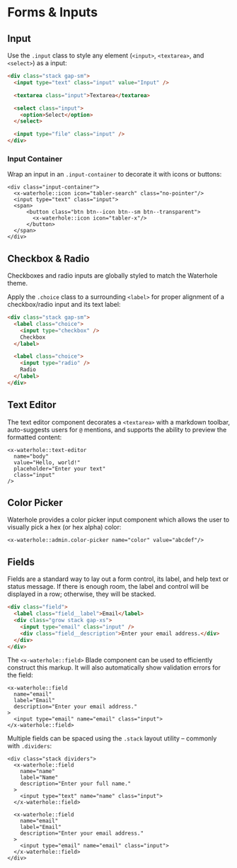 # Forms & Inputs

## Input

Use the `.input` class to style any element (`<input>`, `<textarea>`, and `<select>`) as a input:

```html render
<div class="stack gap-sm">
  <input type="text" class="input" value="Input" />

  <textarea class="input">Textarea</textarea>

  <select class="input">
    <option>Select</option>
  </select>

  <input type="file" class="input" />
</div>
```

### Input Container

Wrap an input in an `.input-container` to decorate it with icons or buttons:

```blade render
<div class="input-container">
  <x-waterhole::icon icon="tabler-search" class="no-pointer"/>
  <input type="text" class="input">
  <span>
      <button class="btn btn--icon btn--sm btn--transparent">
        <x-waterhole::icon icon="tabler-x"/>
      </button>
  </span>
</div>
```

## Checkbox & Radio

Checkboxes and radio inputs are globally styled to match the Waterhole theme.

Apply the `.choice` class to a surrounding `<label>` for proper alignment of a checkbox/radio input and its text label:

```html render
<div class="stack gap-sm">
  <label class="choice">
    <input type="checkbox" />
    Checkbox
  </label>

  <label class="choice">
    <input type="radio" />
    Radio
  </label>
</div>
```

## Text Editor

The text editor component decorates a `<textarea>` with a markdown toolbar, auto-suggests users for `@` mentions, and supports the ability to preview the formatted content:

```blade render
<x-waterhole::text-editor
  name="body"
  value="Hello, world!"
  placeholder="Enter your text"
  class="input"
/>
```

## Color Picker

Waterhole provides a color picker input component which allows the user to visually pick a hex (or hex alpha) color:

```blade render
<x-waterhole::admin.color-picker name="color" value="abcdef"/>
```

## Fields

Fields are a standard way to lay out a form control, its label, and help text or status message. If there is enough room, the label and control will be displayed in a row; otherwise, they will be stacked.

```html render
<div class="field">
  <label class="field__label">Email</label>
  <div class="grow stack gap-xs">
    <input type="email" class="input" />
    <div class="field__description">Enter your email address.</div>
  </div>
</div>
```

The `<x-waterhole::field>` Blade component can be used to efficiently construct this markup. It will also automatically show validation errors for the field:

```blade render
<x-waterhole::field
  name="email"
  label="Email"
  description="Enter your email address."
>
  <input type="email" name="email" class="input">
</x-waterhole::field>
```

Multiple fields can be spaced using the `.stack` layout utility – commonly with `.dividers`:

```blade render
<div class="stack dividers">
  <x-waterhole::field
    name="name"
    label="Name"
    description="Enter your full name."
  >
    <input type="text" name="name" class="input">
  </x-waterhole::field>

  <x-waterhole::field
    name="email"
    label="Email"
    description="Enter your email address."
  >
    <input type="email" name="email" class="input">
  </x-waterhole::field>
</div>
```
